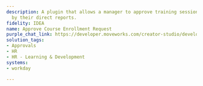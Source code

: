 ```yaml
---
description: A plugin that allows a manager to approve training session requests submitted
  by their direct reports.
fidelity: IDEA
name: Approve Course Enrollment Request
purple_chat_link: https://developer.moveworks.com/creator-studio/developer-tools/purple-chat/?conversation=%7B%22startTimestamp%22%3A%2211%3A43+AM%22%2C%22messages%22%3A%5B%7B%22parts%22%3A%5B%7B%22richText%22%3A%22%3Cp%3EMy+report+just+asked+me+to+approve+their+course+enrollment+request.+How+do+I+do+that%3F%3C%2Fp%3E%22%7D%5D%2C%22role%22%3A%22user%22%7D%2C%7B%22parts%22%3A%5B%7B%22reasoningSteps%22%3A%5B%7B%22richText%22%3A%22Searching+Workday+for+training+requests+awaiting+the+user%27s+approval.%22%2C%22status%22%3A%22success%22%7D%2C%7B%22richText%22%3A%22Found+one+pending+request+from+Jamie+Solanos.%22%2C%22status%22%3A%22success%22%7D%5D%7D%2C%7B%22richText%22%3A%22%3Cp%3EI+found+one+course+enrollment+request+from+your+direct+report%2C+Jamie+Solanos%2C+awaiting+your+decision+in+%3Cb%3EWorkday%3C%2Fb%3E.%3C%2Fp%3E%3Cul%3E%3Cli%3E%3Cb%3ECourse%3A%3C%2Fb%3E+Advanced+SQL+Training%3C%2Fli%3E%3Cli%3E%3Cb%3EDescription%3A%3C%2Fb%3E+Teaches+advanced+concepts+about+SQL+for+data+analysis%3C%2Fli%3E%3Cli%3E%3Cb%3EPrice%3A%3C%2Fb%3E+%2489%3C%2Fli%3E%3C%2Ful%3E%22%7D%2C%7B%22buttons%22%3A%5B%7B%22buttonText%22%3A%22Approve%22%2C%22style%22%3A%22filled%22%7D%5D%7D%5D%2C%22role%22%3A%22assistant%22%7D%2C%7B%22parts%22%3A%5B%7B%22richText%22%3A%22%3Cp%3EApprove%3C%2Fp%3E%22%7D%5D%2C%22role%22%3A%22user%22%7D%5D%7D
solution_tags:
- Approvals
- HR
- HR - Learning & Development
systems:
- workday

---
```

